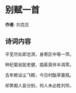 # 别赋一首

**作者**: 刘克庄

## 诗词内容

平芜尽处即沧溟，身寄区中等一萍。

种杞菊翁犹老健，插茱萸伴半凋零。

去年敕设尘飞鞚，今日村酤草塞瓶。

却笑痴人妄分别，何人未必胜刘伶。

